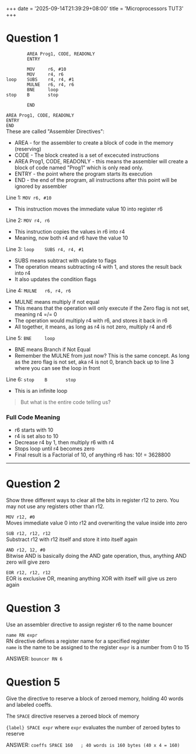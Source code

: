 +++
date = '2025-09-14T21:39:29+08:00'
title = 'Microprocessors TUT3'
+++

# Question 1
```ASM
        AREA Prog1, CODE, READONLY
        ENTRY

        MOV     r6, #10
        MOV     r4, r6
loop    SUBS    r4, r4, #1
        MULNE   r6, r4, r6
        BNE     loop
stop    B       stop
        
        END
```
`AREA Prog1, CODE, READONLY`  
`ENTRY`  
`END`  
These are called "Assembler Directives":
- AREA - for the assembler to create a block of code in the memory (reserving)
- CODE - The block created is a set of excecuted instructions
- AREA Prog1, CODE, READONLY - this means the assembler will create a block of code named "Prog1" which is only read only.
- ENTRY - the point where the program starts its execution
- END - the end of the program, all instructions after this point will be ignored by assembler

Line 1: `MOV r6, #10` 
- This instruction moves the immediate value 10 into register r6  

Line 2: `MOV r4, r6` 
- This instruction copies the values in r6 into r4
- Meaning, now both r4 and r6 have the value 10  

Line 3: `loop    SUBS r4, r4, #1` 
- SUBS means subtract with update to flags  
- The operation means subtracting r4 with 1, and stores the result back into r4  
- It also updates the condition flags  

Line 4: `MULNE   r6, r4, r6` 
- MULNE means multiply if not equal
- This means that the operation will only execute if the Zero flag is not set, meaning r4 =/= 0
- The operation would multiply r4 with r6, and stores it back in r6
- All together, it means, as long as r4 is not zero, multiply r4 and r6

Line 5: `BNE     loop` 
- BNE means Branch if Not Equal
- Remember the MULNE from just now? This is the same concept. As long as the zero flag is not set, aka r4 is not 0, branch back up to line 3 where you can see the loop in front

Line 6: `stop    B       stop`
- This is an infinite loop


> But what is the entire code telling us?

### Full Code Meaning  

- r6 starts with 10
- r4 is set also to 10
- Decrease r4 by 1, then multiply r6 with r4
- Stops loop until r4 becomes zero
- Final result is a Factorial of 10, of anything r6 has: 10! = 3628800
---

# Question 2
Show three different ways to clear all the bits in register r12 to zero. You may not use any registers other than r12.

`MOV r12, #0`  
Moves immediate value 0 into r12 and overwriting the value inside into zero

`SUB r12, r12, r12`  
Substract r12 with r12 itself and store it into itself again

`AND r12, 12, #0`  
Bitwise AND is basically doing the AND gate operation, thus, anything AND zero will give zero

`EOR r12, r12, r12`  
EOR is exclusive OR, meaning anything XOR with itself will give us zero again

# Question 3
Use an assembler directive to assign register r6 to the name bouncer

`name RN expr`  
RN directive defines a register name for a specified register  
`name` is the name to be assigned to the register
`expr` is a number from 0 to 15

ANSWER: `bouncer RN 6`

# Question 5
Give the directive to reserve a block of zeroed memory, holding 40 words and labeled coeffs.

The `SPACE` directive reserves a zeroed block of memory

`{label} SPACE expr`
where `expr` evaluates the number of zeroed bytes to reserve

ANSWER: `coeffs SPACE 160   ; 40 words is 160 bytes (40 x 4 = 160)`